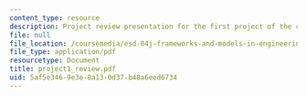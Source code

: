 ```yaml
---
content_type: resource
description: Project review presentation for the first project of the course.
file: null
file_location: /coursemedia/esd-04j-frameworks-and-models-in-engineering-systems-engineering-system-design-spring-2007/5af5e3469e3e8a130d37b48a6eed6734_project1_review.pdf
file_type: application/pdf
resourcetype: Document
title: project1_review.pdf
uid: 5af5e346-9e3e-8a13-0d37-b48a6eed6734
---
```

